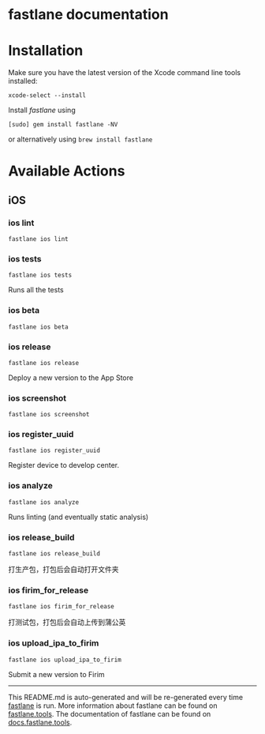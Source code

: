 fastlane documentation
================
# Installation

Make sure you have the latest version of the Xcode command line tools installed:

```
xcode-select --install
```

Install _fastlane_ using
```
[sudo] gem install fastlane -NV
```
or alternatively using `brew install fastlane`

# Available Actions
## iOS
### ios lint
```
fastlane ios lint
```

### ios tests
```
fastlane ios tests
```
Runs all the tests
### ios beta
```
fastlane ios beta
```

### ios release
```
fastlane ios release
```
Deploy a new version to the App Store
### ios screenshot
```
fastlane ios screenshot
```

### ios register_uuid
```
fastlane ios register_uuid
```
Register device to develop center.
### ios analyze
```
fastlane ios analyze
```
Runs linting (and eventually static analysis)
### ios release_build
```
fastlane ios release_build
```
打生产包，打包后会自动打开文件夹
### ios firim_for_release
```
fastlane ios firim_for_release
```
打测试包，打包后会自动上传到蒲公英
### ios upload_ipa_to_firim
```
fastlane ios upload_ipa_to_firim
```
Submit a new version to Firim

----

This README.md is auto-generated and will be re-generated every time [fastlane](https://fastlane.tools) is run.
More information about fastlane can be found on [fastlane.tools](https://fastlane.tools).
The documentation of fastlane can be found on [docs.fastlane.tools](https://docs.fastlane.tools).
